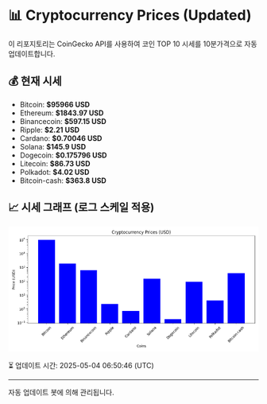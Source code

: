 
# 📊 Cryptocurrency Prices (Updated)

이 리포지토리는 CoinGecko API를 사용하여 코인 TOP 10 시세를 10분가격으로 자동 업데이트합니다.

## 💰 현재 시세
- Bitcoin: **$95966 USD**
- Ethereum: **$1843.97 USD**
- Binancecoin: **$597.15 USD**
- Ripple: **$2.21 USD**
- Cardano: **$0.70046 USD**
- Solana: **$145.9 USD**
- Dogecoin: **$0.175796 USD**
- Litecoin: **$86.73 USD**
- Polkadot: **$4.02 USD**
- Bitcoin-cash: **$363.8 USD**

## 📈 시세 그래프 (로그 스케일 적용)
![Crypto Prices](crypto_prices.png)

⏳ 업데이트 시간: 2025-05-04 06:50:46 (UTC)

---
자동 업데이트 봇에 의해 관리됩니다.

